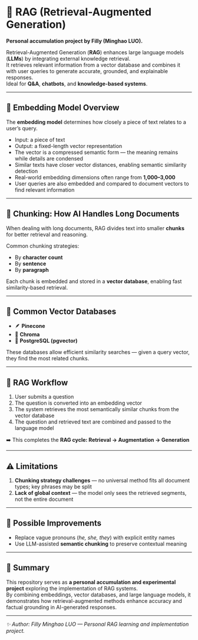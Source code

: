 # 🧠 RAG (Retrieval-Augmented Generation)

**Personal accumulation project by Filly (Minghao LUO).**

Retrieval-Augmented Generation (**RAG**) enhances large language models (**LLMs**) by integrating external knowledge retrieval.  
It retrieves relevant information from a vector database and combines it with user queries to generate accurate, grounded, and explainable responses.  
Ideal for **Q&A**, **chatbots**, and **knowledge-based systems**.

---

## 🔹 Embedding Model Overview

The **embedding model** determines how closely a piece of text relates to a user’s query.

- Input: a piece of text  
- Output: a fixed-length vector representation  
- The vector is a compressed semantic form — the meaning remains while details are condensed  
- Similar texts have closer vector distances, enabling semantic similarity detection  
- Real-world embedding dimensions often range from **1,000–3,000**  
- User queries are also embedded and compared to document vectors to find relevant information

---

## 🔹 Chunking: How AI Handles Long Documents

When dealing with long documents, RAG divides text into smaller **chunks** for better retrieval and reasoning.

Common chunking strategies:
- By **character count**  
- By **sentence**  
- By **paragraph**

Each chunk is embedded and stored in a **vector database**, enabling fast similarity-based retrieval.

---

## 🔹 Common Vector Databases

- 🪶 **Pinecone**  
- 💾 **Chroma**  
- 🧩 **PostgreSQL (pgvector)**  

These databases allow efficient similarity searches — given a query vector, they find the most related chunks.

---

## 🔹 RAG Workflow

1. User submits a question  
2. The question is converted into an embedding vector  
3. The system retrieves the most semantically similar chunks from the vector database  
4. The question and retrieved text are combined and passed to the language model  

➡️ This completes the **RAG cycle: Retrieval → Augmentation → Generation**

---

## ⚠️ Limitations

1. **Chunking strategy challenges** — no universal method fits all document types; key phrases may be split  
2. **Lack of global context** — the model only sees the retrieved segments, not the entire document

---

## 🧩 Possible Improvements

- Replace vague pronouns (*he, she, they*) with explicit entity names  
- Use LLM-assisted **semantic chunking** to preserve contextual meaning

---

## 📘 Summary

This repository serves as **a personal accumulation and experimental project** exploring the implementation of RAG systems.  
By combining embeddings, vector databases, and large language models, it demonstrates how retrieval-augmented methods enhance accuracy and factual grounding in AI-generated responses.

---

_✨ Author: Filly Minghao LUO — Personal RAG learning and implementation project._
